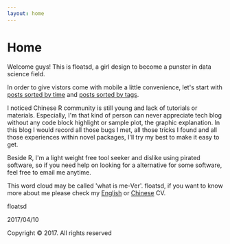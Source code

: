 ```yaml
---
layout: home
---
```

# Home

Welcome guys! This is floatsd, a girl design to become a punster in data science field.

In order to give vistors come with mobile a little convenience, let's start with [posts sorted by time](https://floatsdsds.github.io/tags) and [posts sorted by tags](https://floatsdsds.github.io/tags).

I noticed Chinese R community is still young and lack of tutorials or materials. Especially, I'm that kind of person can never appreciate tech blog without any code block highlight or sample plot, the graphic explanation. In this blog I would record all those bugs I met, all those tricks I found and all those experiences within novel packages, I'll try my best to make it easy to get.

Beside R, I'm a light weight free tool seeker and dislike using pirated software, so if you need help on looking for a alternative for some software, feel free to email me anytime.

This word cloud may be called 'what is me-Ver'. floatsd, if you want to know more about me please check my [English](https://floatsdsds.github.io/floatsd-CV-EN/) or [Chinese](https://floatsdsds.github.io/floatsd-CV-EN/) CV.


floatsd

2017/04/10

Copyright © 2017. All rights reserved

